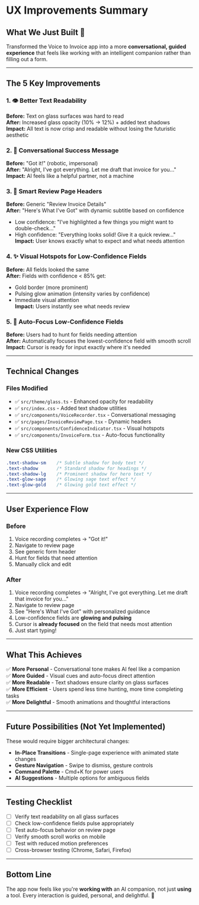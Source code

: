 # UX Improvements Summary

## What We Just Built 🚀

Transformed the Voice to Invoice app into a more **conversational, guided experience** that feels like working with an intelligent companion rather than filling out a form.

---

## The 5 Key Improvements

### 1. 👁️ Better Text Readability
**Before:** Text on glass surfaces was hard to read  
**After:** Increased glass opacity (10% → 12%) + added text shadows  
**Impact:** All text is now crisp and readable without losing the futuristic aesthetic

### 2. 💬 Conversational Success Message
**Before:** "Got it!" (robotic, impersonal)  
**After:** "Alright, I've got everything. Let me draft that invoice for you..."  
**Impact:** AI feels like a helpful partner, not a machine

### 3. 🎯 Smart Review Page Headers
**Before:** Generic "Review Invoice Details"  
**After:** "Here's What I've Got" with dynamic subtitle based on confidence  
- Low confidence: "I've highlighted a few things you might want to double-check..."
- High confidence: "Everything looks solid! Give it a quick review..."  
**Impact:** User knows exactly what to expect and what needs attention

### 4. ✨ Visual Hotspots for Low-Confidence Fields
**Before:** All fields looked the same  
**After:** Fields with confidence < 85% get:
- Gold border (more prominent)
- Pulsing glow animation (intensity varies by confidence)
- Immediate visual attention  
**Impact:** Users instantly see what needs review

### 5. 🎯 Auto-Focus Low-Confidence Fields
**Before:** Users had to hunt for fields needing attention  
**After:** Automatically focuses the lowest-confidence field with smooth scroll  
**Impact:** Cursor is ready for input exactly where it's needed

---

## Technical Changes

### Files Modified
- ✅ `src/theme/glass.ts` - Enhanced opacity for readability
- ✅ `src/index.css` - Added text shadow utilities
- ✅ `src/components/VoiceRecorder.tsx` - Conversational messaging
- ✅ `src/pages/InvoiceReviewPage.tsx` - Dynamic headers
- ✅ `src/components/ConfidenceIndicator.tsx` - Visual hotspots
- ✅ `src/components/InvoiceForm.tsx` - Auto-focus functionality

### New CSS Utilities
```css
.text-shadow-sm    /* Subtle shadow for body text */
.text-shadow       /* Standard shadow for headings */
.text-shadow-lg    /* Prominent shadow for hero text */
.text-glow-sage    /* Glowing sage text effect */
.text-glow-gold    /* Glowing gold text effect */
```

---

## User Experience Flow

### Before
1. Voice recording completes → "Got it!"
2. Navigate to review page
3. See generic form header
4. Hunt for fields that need attention
5. Manually click and edit

### After
1. Voice recording completes → "Alright, I've got everything. Let me draft that invoice for you..."
2. Navigate to review page
3. See "Here's What I've Got" with personalized guidance
4. Low-confidence fields are **glowing and pulsing**
5. Cursor is **already focused** on the field that needs most attention
6. Just start typing!

---

## What This Achieves

✅ **More Personal** - Conversational tone makes AI feel like a companion  
✅ **More Guided** - Visual cues and auto-focus direct attention  
✅ **More Readable** - Text shadows ensure clarity on glass surfaces  
✅ **More Efficient** - Users spend less time hunting, more time completing tasks  
✅ **More Delightful** - Smooth animations and thoughtful interactions

---

## Future Possibilities (Not Yet Implemented)

These would require bigger architectural changes:

- **In-Place Transitions** - Single-page experience with animated state changes
- **Gesture Navigation** - Swipe to dismiss, gesture controls
- **Command Palette** - Cmd+K for power users
- **AI Suggestions** - Multiple options for ambiguous fields

---

## Testing Checklist

- [ ] Verify text readability on all glass surfaces
- [ ] Check low-confidence fields pulse appropriately
- [ ] Test auto-focus behavior on review page
- [ ] Verify smooth scroll works on mobile
- [ ] Test with reduced motion preferences
- [ ] Cross-browser testing (Chrome, Safari, Firefox)

---

## Bottom Line

The app now feels like you're **working with** an AI companion, not just **using** a tool. Every interaction is guided, personal, and delightful. 🎉
